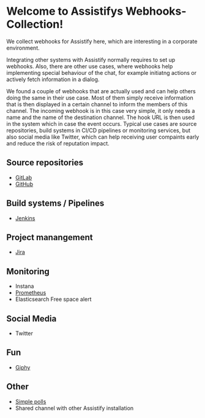 # Welcome to Assistifys Webhooks-Collection!
We collect webhooks for Assistify here, which are interesting in a corporate environment.

Integrating other systems with Assistify normally requires to set up webhooks. Also, there are other use cases, where
webhooks help implementing special behaviour of the chat, for example initiatng actions or actively fetch information
in a dialog.

We found a couple of webhooks that are actually used and can help others doing the same in their use case. Most of them
simply receive information that is then displayed in a certain channel to inform the members of this channel. The
incoming webhook is in this case very simple, it only needs a name and the name of the destination channel. The hook
URL is then used in the system which in case the event occurs. Typical use cases are source repositories, build systems
in CI/CD pipelines or monitoring services, but also social media like Twitter, which can help receiving user compaints
early and reduce the risk of reputation impact.

## Source repositories
- [GitLab](GitLab.md)
- [GitHub](https://rocket.chat/docs/administrator-guides/integrations/github/)

## Build systems / Pipelines
- [Jenkins](https://rocket.chat/docs/administrator-guides/integrations/jenkins/)

## Project manangement
- [Jira](https://rocket.chat/docs/administrator-guides/integrations/jira/)

## Monitoring
- Instana
- [Prometheus](https://github.com/pavel-kazhavets/AlertmanagerRocketChat)
- Elasticsearch Free space alert

## Social Media
- Twitter

## Fun
- [Giphy](https://rocket.chat/docs/administrator-guides/integrations/giphy/)

## Other
- [Simple polls](Poll.md)
- Shared channel with other Assistify installation
